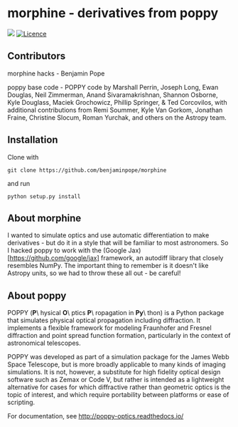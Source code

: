 # morphine - derivatives from poppy
![](https://github.com/benjaminpope/morphine/workflows/integration/badge.svg)
[![Licence](http://img.shields.io/badge/license-GPLv3-blue.svg?style=flat)](http://www.gnu.org/licenses/gpl-3.0.html)

## Contributors

morphine hacks - Benjamin Pope

poppy base code - POPPY code by Marshall Perrin, Joseph Long, Ewan Douglas, Neil Zimmerman, Anand Sivaramakrishnan, Shannon Osborne, Kyle Douglass, Maciek Grochowicz, Phillip Springer, & Ted Corcovilos, with additional contributions from Remi Soummer, Kyle Van Gorkom, Jonathan Fraine, Christine Slocum, Roman Yurchak, and others on the Astropy team.

## Installation

Clone with 

`git clone https://github.com/benjaminpope/morphine`

and run

`python setup.py install`

## About morphine

I wanted to simulate optics and use automatic differentiation to make derivatives - but do it in a style that will be familiar to most astronomers. So I hacked poppy to work with the (Google Jax)[https://github.com/google/jax] framework, an autodiff library that closely resembles NumPy. The important thing to remember is it doesn't like Astropy units, so we had to throw these all out - be careful! 

## About poppy

POPPY (**P**\ hysical **O**\ ptics **P**\ ropagation in **Py**\ thon) is a Python package that simulates physical optical propagation including diffraction. It implements a flexible framework for modeling Fraunhofer and Fresnel diffraction and point spread function formation, particularly in the context of astronomical telescopes.

POPPY was developed as part of a simulation package for the James Webb Space Telescope, but is more broadly applicable to many kinds of imaging simulations. It is not, however, a substitute for high fidelity optical design software such as Zemax or Code V, but rather is intended as a lightweight alternative for cases for which diffractive rather than geometric optics is the topic of interest, and which require portability between platforms or ease of scripting.

For documentation, see http://poppy-optics.readthedocs.io/

